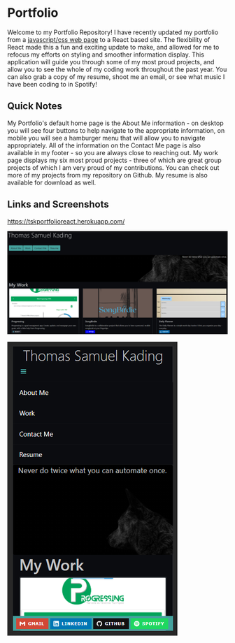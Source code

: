 # Portfolio
Welcome to my Portfolio Repository!  I have recently updated my portfolio from a [javascript/css web page](https://github.com/Tskading/Portfolio) to a React based site.  The flexibility of React made this a fun and exciting update to make, and allowed for me to refocus my efforts on styling and smoother information display.  This application will guide you through some of my most proud projects, and allow you to see the whole of my coding work throughout the past year.  You can also grab a copy of my resume, shoot me an email, or see what music I have been coding to in Spotify!

## Quick Notes

My Portfolio's default home page is the About Me information - on desktop you will see four buttons to help navigate to the appropriate information, on mobile you will see a hamburger menu that will allow you to navigate appropriately.  All of the information on the Contact Me page is also available in my footer - so you are always close to reaching out.  My work page displays my six most proud projects - three of which are great group projects of which I am very proud of my contributions.  You can check out more of my projects from my repository on Github.  My resume is also available for download as well.

## Links and Screenshots

https://tskportfolioreact.herokuapp.com/

![Desktop Portfolio](/client/public/assets/img/desktopWork.png)

![Mobile Portfolio](/client/public/assets/img/mobileWork.png)